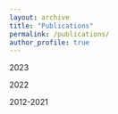 ```yaml
---
layout: archive
title: "Publications"
permalink: /publications/
author_profile: true
---
```


2023


2022


2012-2021



